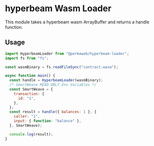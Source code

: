 # hyperbeam Wasm Loader

This module takes a hyperbeam wasm ArrayBuffer and returns a handle function.

## Usage

```js
import HyperbeamLoader from "@permaweb/hyperbeam-loader";
import fs from "fs";

const wasmBinary = fs.readFileSync("contract.wasm");

async function main() {
  const handle = HyperbeamLoader(wasmBinary);
  /* SmartWeave READ-ONLY Env Variables */
  const SmartWeave = {
    transaction: {
      id: "1",
    },
  };
  const result = handle({ balances: 1 }, {
    caller: "1",
    input: { function: "balance" },
  }, SmartWeave);

  console.log(result);
}
```
